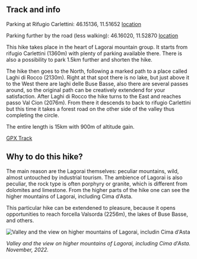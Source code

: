 ## Track and info

Parking at Rifugio Carlettini: 46.15136, 11.51652 [location](https://goo.gl/maps/nthsNUzKY3qxjTqFA)

Parking further by the road (less walking): 46.16020, 11.52870 [location](https://goo.gl/maps/16p4TNd8ZpMdNgSz9)

This hike takes place in the heart of Lagorai mountain group. It starts from rifugio Carlettini (1360m) with plenty of parking available there.
There is also a possibility to park 1.5km further and shorten the hike. 

The hike then goes to the North, following a marked path to a place called Laghi di Rocco (2130m). Right at that spot there is no lake, but just above
it to the West there are laghi delle Buse Basse, also there are several passes around, so the original path can be creatively extendend for 
your satisfaction. After Laghi di Rocco the hike turns to the East and reaches passo Val Cion (2076m).
From there it descends to back to rifugio Carlettini but this time it takes a forest road on the other side of the valley thus completing the circle.

The entire length is 15km with 900m of altitude gain.

[GPX Track](https://raw.githubusercontent.com/cragtracks/cragtracks/master/Hiking/Lagorai%2C%20Laghi%20di%20Rocco%20from%20rifugio%20Carletti/Laghi_di_Rocco_from_Rif_Carlettini.gpx)

## Why to do this hike?

The main reason are the Lagorai themselves: peculiar mountains, wild, almost untouched by industrial tourism. The ambience of Lagorai is also peculiar,
the rock type is often porphyry or granite, which is different from dolomites and limestone. From the higher parts of the hike one can see the higher
mountains of Lagorai, including Cima d'Asta.

This particular hike can be extendened to pleasure, because it opens opportunities to reach forcella Valsorda (2256m), the lakes of Buse Basse, and others.

![Valley and the view on higher mountains of Lagorai, includin Cima d'Asta](https://lh3.googleusercontent.com/pw/AMWts8Df9OP4i9kmVolr9hB_u45go1UTN_BbWVvcil0ciLFFk9SCpH8shk74-hX8y5Z7MxIPBv_eMu-LsO5VJ0GkkK7xzeg-Lo0Rtxj2ZT8PV_oA-3YfdgOAF0M962vsLBZ7MtP0tivVyWLVfN65Fhkx7mRq3N_KPA0mmx6MgBgnHPkeAmXazAliwfT4YwBWX8Dotodyi0FVTJUkhKMnnrdUQrCJUYf5qs8ym36pgWnffPXR3dYs4mHUbFxD3nPC1DrecvtXeODJxrJvlDJ63B31YnQOfc4fUuzeteyj3GwsnwZCI2lR796VQ66uprD-yBNyQwi0-XhLyW6wzIsmafrQqE6MA9dRG-ajGGBIqL65Vocyu7M18EwQIBaJYO7QCeoD1DZmcvnQMYPsLgbNIk5zaCVLVZzIta3cFHw6k6W8wf-0Ak6mU29yF1-wjWUm3JnQ37I8B81wAmVg27FYCZNbaWIOAiXWbHyfzCU6C7s0HAzuoLHsUSp4WkNj7tlbJZTF8aBv7CkauGpuZLqHxl27Ww-FidJ8CDwkzK2KiPYMw5kFhzHJHpU8KKYtZrQjUEP-pSmMqhiiV4t_uzFibxx8eCTl6uRq5RMX_Ak5mU62gYC-QVw3p7xovfxM5ob0KZ-7UcKurSCJwAsUtXLDkLykiKTxGIzeEYTAGV-Lu_qPFSOWPqGzPCq5oxCkG4FXxl1KlCVn5INbYwE4pKODkz7eI80DSYJCGT7N4FmzIxlKBqd9DgXLc72ZFfZO7nLuZ-YaxI-Z47JiBni_7VsdW3mr5XLHiIZHCxNqA26Itd5VcbwCNtoEr4gKLKIG_i4RkBaLX04TxqO__QwZLbyD05N3Mv4Y2NBhwn7K3wA1paxNkt_NA_Q02WT7PEJP16AFBKaynanFlIonEcGCy8skPLCObg=w1280-h695-s-no?authuser=0)

*Valley and the view on higher mountains of Lagorai, including Cima d'Asta. November, 2022.*

